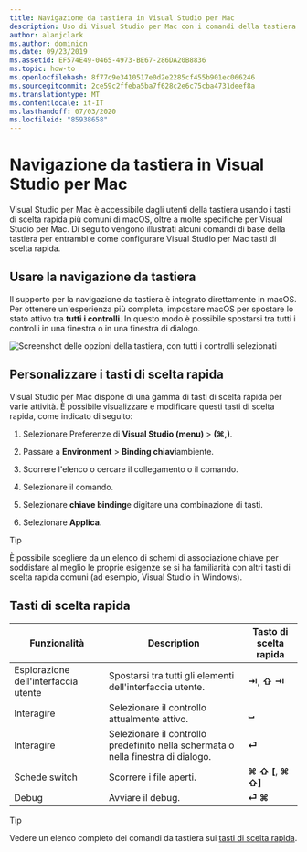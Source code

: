 ```yaml
---
title: Navigazione da tastiera in Visual Studio per Mac
description: Uso di Visual Studio per Mac con i comandi della tastiera
author: alanjclark
ms.author: dominicn
ms.date: 09/23/2019
ms.assetid: EF574E49-0465-4973-BE67-286DA20B8836
ms.topic: how-to
ms.openlocfilehash: 8f77c9e3410517e0d2e2285cf455b901ec066246
ms.sourcegitcommit: 2ce59c2ffeba5ba7f628c2e6c75cba4731deef8a
ms.translationtype: MT
ms.contentlocale: it-IT
ms.lasthandoff: 07/03/2020
ms.locfileid: "85938658"
---
```

# <a name="keyboard-navigation-in-visual-studio-for-mac"></a>Navigazione da tastiera in Visual Studio per Mac

Visual Studio per Mac è accessibile dagli utenti della tastiera usando i tasti di scelta rapida più comuni di macOS, oltre a molte specifiche per Visual Studio per Mac. Di seguito vengono illustrati alcuni comandi di base della tastiera per entrambi e come configurare Visual Studio per Mac tasti di scelta rapida.

## <a name="use-keyboard-navigation"></a>Usare la navigazione da tastiera

Il supporto per la navigazione da tastiera è integrato direttamente in macOS. Per ottenere un'esperienza più completa, impostare macOS per spostare lo stato attivo tra **tutti i controlli**. In questo modo è possibile spostarsi tra tutti i controlli in una finestra o in una finestra di dialogo.

![Screenshot delle opzioni della tastiera, con tutti i controlli selezionati](media/accessibility-preferences-keyboard.png)

## <a name="customize-keyboard-shortcuts"></a>Personalizzare i tasti di scelta rapida

Visual Studio per Mac dispone di una gamma di tasti di scelta rapida per varie attività. È possibile visualizzare e modificare questi tasti di scelta rapida, come indicato di seguito:

1. Selezionare Preferenze di **Visual Studio (menu)**  >  **(&#8984;,)**.

1. Passare a **Environment**  >  **Binding chiavi**ambiente.

1. Scorrere l'elenco o cercare il collegamento o il comando.

1. Selezionare il comando.

1. Selezionare **chiave binding**e digitare una combinazione di tasti.

1. Selezionare **Applica**.

> [!TIP]
> È possibile scegliere da un elenco di schemi di associazione chiave per soddisfare al meglio le proprie esigenze se si ha familiarità con altri tasti di scelta rapida comuni (ad esempio, Visual Studio in Windows).

## <a name="useful-keyboard-shortcuts"></a>Tasti di scelta rapida

|Funzionalità         |Description                                   |Tasto di scelta rapida         |
|----------------|----------------------------------------------|-----------------|
|Esplorazione dell'interfaccia utente   |Spostarsi tra tutti gli elementi dell'interfaccia utente.               |**⇥**, **⇧ ⇥**    |
|Interagire        |Selezionare il controllo attualmente attivo.         |**␣**            |
|Interagire        |Selezionare il controllo predefinito nella schermata o nella finestra di dialogo. |**⏎**            |
|Schede switch     |Scorrere i file aperti.                      |**⌘ ⇧ [**, **⌘ ⇧]** |
|Debug           |Avviare il debug.                               |**⏎ ⌘**           |

> [!TIP]
> Vedere un elenco completo dei comandi da tastiera sui [tasti di scelta rapida](keyboard-shortcuts.md).